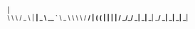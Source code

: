   |                               
\ \  \   /  _ \  |   __|   _ \   __ `__ \    _ \ 
 \ \  \ /   __/  |  (     (   |  |   |   |   __/ 
  \_/\_/  \___| _| \___| \___/  _|  _|  _| \___|
